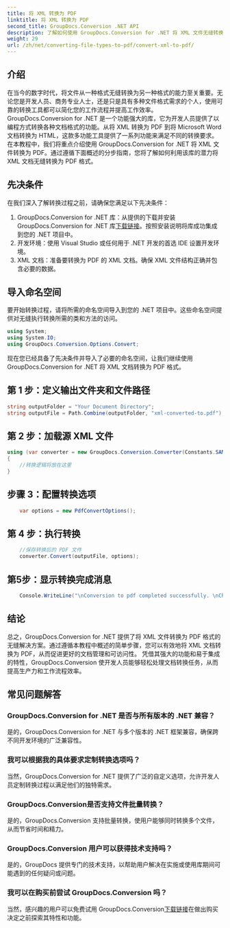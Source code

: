 ```yaml
---
title: 将 XML 转换为 PDF
linktitle: 将 XML 转换为 PDF
second_title: GroupDocs.Conversion .NET API
description: 了解如何使用 GroupDocs.Conversion for .NET 将 XML 文件无缝转换为 PDF。提高您的文档管理效率。
weight: 29
url: /zh/net/converting-file-types-to-pdf/convert-xml-to-pdf/
---
```

## 介绍
在当今的数字时代，将文件从一种格式无缝转换为另一种格式的能力至关重要。无论您是开发人员、商务专业人士，还是只是具有多种文件格式需求的个人，使用可靠的转换工具都可以简化您的工作流程并提高工作效率。
GroupDocs.Conversion for .NET 是一个功能强大的库，它为开发人员提供了以编程方式转换各种文档格式的功能。从将 XML 转换为 PDF 到将 Microsoft Word 文档转换为 HTML，这款多功能工具提供了一系列功能来满足不同的转换要求。
在本教程中，我们将重点介绍使用 GroupDocs.Conversion for .NET 将 XML 文件转换为 PDF。通过遵循下面概述的分步指南，您将了解如何利用该库的潜力将 XML 文档无缝转换为 PDF 格式。
## 先决条件
在我们深入了解转换过程之前，请确保您满足以下先决条件：
1.  GroupDocs.Conversion for .NET 库：从提供的下载并安装 GroupDocs.Conversion for .NET 库[下载链接](https://releases.groupdocs.com/conversion/net/)。按照安装说明将库成功集成到您的 .NET 项目中。
2. 开发环境：使用 Visual Studio 或任何用于 .NET 开发的首选 IDE 设置开发环境。
3. XML 文档：准备要转换为 PDF 的 XML 文档。确保 XML 文件结构正确并包含必要的数据。

## 导入命名空间
要开始转换过程，请将所需的命名空间导入到您的 .NET 项目中。这些命名空间提供对无缝执行转换所需的类和方法的访问。

```csharp
using System;
using System.IO;
using GroupDocs.Conversion.Options.Convert;
```

现在您已经具备了先决条件并导入了必要的命名空间，让我们继续使用 GroupDocs.Conversion for .NET 将 XML 文档转换为 PDF 格式。
## 第 1 步：定义输出文件夹和文件路径
```csharp
string outputFolder = "Your Document Directory";
string outputFile = Path.Combine(outputFolder, "xml-converted-to.pdf");
```
## 第 2 步：加载源 XML 文件
```csharp
using (var converter = new GroupDocs.Conversion.Converter(Constants.SAMPLE_XML))
{
	//转换逻辑将放在这里
}
```
## 步骤 3：配置转换选项
```csharp
	var options = new PdfConvertOptions();
```
## 第 4 步：执行转换
```csharp
	//保存转换后的 PDF 文件
	converter.Convert(outputFile, options);
```
## 第5步：显示转换完成消息
```csharp
	Console.WriteLine("\nConversion to pdf completed successfully. \nCheck output in {0}", outputFolder);
```

## 结论
总之，GroupDocs.Conversion for .NET 提供了将 XML 文件转换为 PDF 格式的无缝解决方案。通过遵循本教程中概述的简单步骤，您可以有效地将 XML 文档转换为 PDF，从而促进更好的文档管理和可访问性。
凭借其强大的功能和易于集成的特性，GroupDocs.Conversion 使开发人员能够轻松处理文档转换任务，从而提高生产力和工作流程效率。
## 常见问题解答
### GroupDocs.Conversion for .NET 是否与所有版本的 .NET 兼容？
是的，GroupDocs.Conversion for .NET 与多个版本的 .NET 框架兼容，确保跨不同开发环境的广泛兼容性。
### 我可以根据我的具体要求定制转换选项吗？
当然，GroupDocs.Conversion for .NET 提供了广泛的自定义选项，允许开发人员定制转换过程以满足他们的独特需求。
### GroupDocs.Conversion是否支持文件批量转换？
是的，GroupDocs.Conversion 支持批量转换，使用户能够同时转换多个文件，从而节省时间和精力。
### GroupDocs.Conversion 用户可以获得技术支持吗？
是的，GroupDocs 提供专门的技术支持，以帮助用户解决在实施或使用库期间可能遇到的任何疑问或问题。
### 我可以在购买前尝试 GroupDocs.Conversion 吗？
当然，感兴趣的用户可以免费试用 GroupDocs.Conversion[下载链接](https://releases.groupdocs.com/conversion/net/)在做出购买决定之前探索其特性和功能。